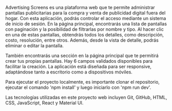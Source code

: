 Advertising Screens es una plataforma web que te permite administrar pantallas publicitarias para la compra y venta de publicidad digital fuera del hogar. Con esta aplicación, podrás controlar el acceso mediante un sistema de inicio de sesión. En la página principal, encontrarás una lista de pantallas con paginación y la posibilidad de filtrarlas por nombre y tipo. Al hacer clic en una de estas pantallas, obtendrás todos los detalles, como descripción, costo, resolución, entre otros. Además, desde la vista de detalle, podrás eliminar o editar la pantalla.

También encontrarás una sección en la página principal que te permitirá crear tus propias pantallas. Hay 6 campos validados disponibles para facilitar la creación. La aplicación está diseñada para ser responsive, adaptándose tanto a escritorio como a dispositivos móviles.

Para ejecutar el proyecto localmente, es importante clonar el repositorio, ejecutar el comando 'npm install' y luego iniciarlo con 'npm run dev'.

Las tecnologías utilizadas en este proyecto web incluyen Git, GitHub, HTML, CSS, JavaScript, React y Material UI.